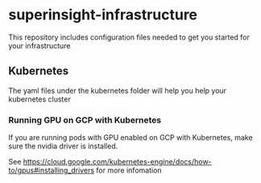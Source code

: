 # superinsight-infrastructure
This repository includes configuration files needed to get you started for your infrastructure

## Kubernetes
The yaml files under the kubernetes folder will help you help your kubernetes cluster


### Running GPU on GCP with Kubernetes
If you are running pods with GPU enabled on GCP with Kubernetes, make sure the nvidia driver is installed.

See https://cloud.google.com/kubernetes-engine/docs/how-to/gpus#installing_drivers for more infomation